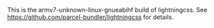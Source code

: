This is the armv7-unknown-linux-gnueabihf build of lightningcss. See https://github.com/parcel-bundler/lightningcss for details.